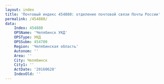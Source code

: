 ```yaml
---
layout: index
title: 'Почтовый индекс 454880: отделение почтовой связи Почты России'
permalink: /454880/
data:
    Index: 454880
    OPSName: 'Челябинск УКД'
    OPSType: УКД
    OPSSubm: 454700
    Region: 'Челябинская область'
    Autonom: ''
    Area: ''
    City: Челябинск
    City1: ''
    ActDate: '20160628'
    IndexOld: ''
---
```

